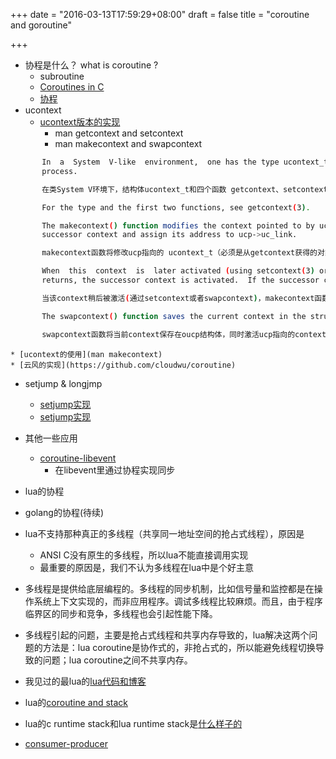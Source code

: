 +++
date = "2016-03-13T17:59:29+08:00"
draft = false
title = "coroutine and goroutine"

+++


* 协程是什么？ what is coroutine ?
	* subroutine
	* [Coroutines in C](http://www.chiark.greenend.org.uk/~sgtatham/coroutines.html)
	* [协程](http://coolshell.cn/articles/10975.html)
* ucontext
	* [ucontext版本的实现](http://courses.cs.vt.edu/~cs3214/spring2016/examples/threads/coroutines.c)
		* man getcontext and setcontext
		* man makecontext and swapcontext

```bash
       In  a  System  V-like  environment,  one has the type ucontext_t defined in <ucontext.h> and the four functions getcontext(3), setcontext(3), makecontext() and swapcontext() that allow user-level context switching between multiple threads of control within a
       process.

       在类System V环境下，结构体ucontext_t和四个函数 getcontext、setcontext、makecontext和swapcontext提供了在一个进程内通过用户级上下文切换的方式实现多线程的方式

       For the type and the first two functions, see getcontext(3).

       The makecontext() function modifies the context pointed to by ucp (which was obtained from a call to getcontext(3)).  Before invoking makecontext(), the caller must allocate a new stack for this context and assign its address to ucp->uc_stack, and  define  a
       successor context and assign its address to ucp->uc_link.

       makecontext函数将修改ucp指向的 ucontext_t（必须是从getcontext获得的对象），在调用makecontext前，调用者必须为改上下文分配一个新的栈，并将ucp->uc_stack指向栈的地址，同时将ucp->uc_link指向下一个context

       When  this  context  is  later activated (using setcontext(3) or swapcontext()) the function func is called, and passed the series of integer (int) arguments that follow argc; the caller must specify the number of these arguments in argc.  When this function
       returns, the successor context is activated.  If the successor context pointer is NULL, the thread exits.

       当该context稍后被激活(通过setcontext或者swapcontext)，makecontext函数参数中的func将被调用，同时向func传递argc个参数。当func返回时，下一个context将被激活调用。如果下一个context是null的话，该线程结束。

       The swapcontext() function saves the current context in the structure pointed to by oucp, and then activates the context pointed to by ucp.

       swapcontext函数将当前context保存在oucp结构体，同时激活ucp指向的context。
```

	* [ucontext的使用](man makecontext)
	* [云风的实现](https://github.com/cloudwu/coroutine) 

* setjump & longjmp
	* [setjump实现](https://github.com/nasrallahmounir/context-switch-setjmp-longjm)
	* [setjump实现](https://github.com/mrquincle/event-abbey)

* 其他一些应用
	* [coroutine-libevent](https://github.com/colaghost/coroutine_event)
		* 在libevent里通过协程实现同步
* lua的协程

* golang的协程(待续)


* lua不支持那种真正的多线程（共享同一地址空间的抢占式线程），原因是
    - ANSI C没有原生的多线程，所以lua不能直接调用实现
    - 最重要的原因是，我们不认为多线程在lua中是个好主意

* 多线程是提供给底层编程的。多线程的同步机制，比如信号量和监控都是在操作系统上下文实现的，而非应用程序。调试多线程比较麻烦。而且，由于程序临界区的同步和竞争，多线程也会引起性能下降。
* 多线程引起的问题，主要是抢占式线程和共享内存导致的，lua解决这两个问题的方法是：lua coroutine是协作式的，非抢占式的，所以能避免线程切换导致的问题；lua coroutine之间不共享内存。

* 我见过的最lua的[lua代码和博客](https://techsingular.org/2012/12/22/programming-in-lua%EF%BC%88%E5%9B%9B%EF%BC%89%EF%BC%8D-nil-%E5%92%8C-list/)

* lua的[coroutine and stack](https://techsingular.org/2013/05/09/programming-in-lua%EF%BC%88%E4%BA%94%EF%BC%89%EF%BC%8D-coroutine-lua-stack/)

* lua的c runtime stack和lua runtime stack是[什么样子的](https://techsingular.org/2013/07/14/programming-in-lua%EF%BC%88%E5%85%AD%EF%BC%89%EF%BC%8Dcontinuation/)


* [consumer-producer](https://www.lua.org/pil/9.2.html)

